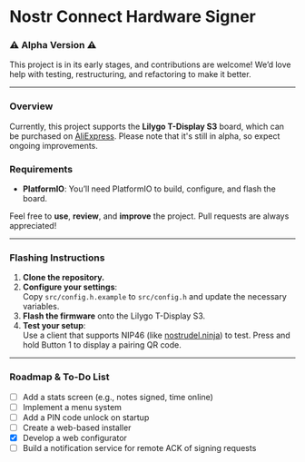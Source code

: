 # Nostr Connect Hardware Signer

### ⚠️ **Alpha Version** ⚠️  
This project is in its early stages, and contributions are welcome! We’d love help with testing, restructuring, and refactoring to make it better.

---

### Overview

Currently, this project supports the **Lilygo T-Display S3** board, which can be purchased on [AliExpress](https://www.aliexpress.com/item/1005004898948906.html). Please note that it's still in alpha, so expect ongoing improvements.

### Requirements

- **PlatformIO**: You’ll need PlatformIO to build, configure, and flash the board.
  
Feel free to **use**, **review**, and **improve** the project. Pull requests are always appreciated!

---

### Flashing Instructions

1. **Clone the repository.**
2. **Configure your settings**:  
   Copy `src/config.h.example` to `src/config.h` and update the necessary variables.
3. **Flash the firmware** onto the Lilygo T-Display S3.
4. **Test your setup**:  
   Use a client that supports NIP46 (like [nostrudel.ninja](https://nostrudel.ninja/)) to test. Press and hold Button 1 to display a pairing QR code.

---

### Roadmap & To-Do List

- [ ] Add a stats screen (e.g., notes signed, time online)
- [ ] Implement a menu system
- [ ] Add a PIN code unlock on startup
- [ ] Create a web-based installer
- [x] Develop a web configurator
- [ ] Build a notification service for remote ACK of signing requests
